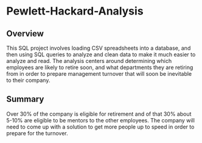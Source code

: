 # Pewlett-Hackard-Analysis

## Overview
This SQL project involves loading CSV spreadsheets into a database, and then using SQL queries to analyze and clean data to make it much easier to analyze and read.
The analysis centers around determining which employees are likely to retire soon, and what departments they are retiring from in order to prepare management turnover that will soon be inevitable to their company.

## Summary
Over 30% of the company is eligible for retirement and of that 30% about 5-10% are eligible to be mentors to the other employees.
The company will need to come up with a solution to get more people up to speed in order to prepare for the turnover.



